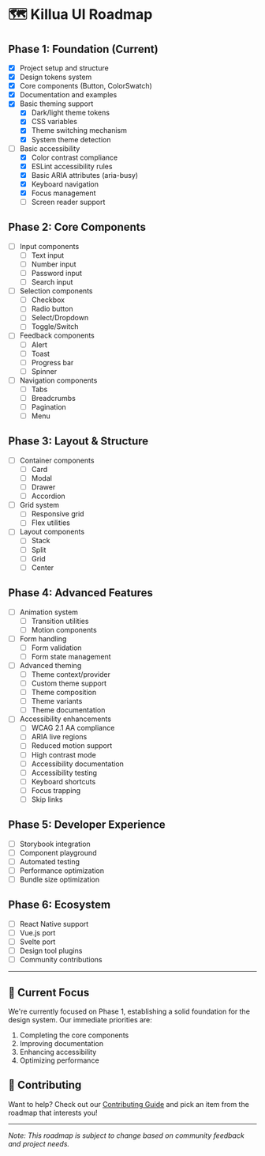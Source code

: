 # 🗺️ Killua UI Roadmap

## Phase 1: Foundation (Current)
- [x] Project setup and structure
- [x] Design tokens system
- [x] Core components (Button, ColorSwatch)
- [x] Documentation and examples
- [x] Basic theming support
  - [x] Dark/light theme tokens
  - [x] CSS variables
  - [x] Theme switching mechanism
  - [x] System theme detection
- [ ] Basic accessibility
  - [x] Color contrast compliance
  - [x] ESLint accessibility rules
  - [x] Basic ARIA attributes (aria-busy)
  - [x] Keyboard navigation
  - [x] Focus management
  - [ ] Screen reader support

## Phase 2: Core Components
- [ ] Input components
  - [ ] Text input
  - [ ] Number input
  - [ ] Password input
  - [ ] Search input
- [ ] Selection components
  - [ ] Checkbox
  - [ ] Radio button
  - [ ] Select/Dropdown
  - [ ] Toggle/Switch
- [ ] Feedback components
  - [ ] Alert
  - [ ] Toast
  - [ ] Progress bar
  - [ ] Spinner
- [ ] Navigation components
  - [ ] Tabs
  - [ ] Breadcrumbs
  - [ ] Pagination
  - [ ] Menu

## Phase 3: Layout & Structure
- [ ] Container components
  - [ ] Card
  - [ ] Modal
  - [ ] Drawer
  - [ ] Accordion
- [ ] Grid system
  - [ ] Responsive grid
  - [ ] Flex utilities
- [ ] Layout components
  - [ ] Stack
  - [ ] Split
  - [ ] Grid
  - [ ] Center

## Phase 4: Advanced Features
- [ ] Animation system
  - [ ] Transition utilities
  - [ ] Motion components
- [ ] Form handling
  - [ ] Form validation
  - [ ] Form state management
- [ ] Advanced theming
  - [ ] Theme context/provider
  - [ ] Custom theme support
  - [ ] Theme composition
  - [ ] Theme variants
  - [ ] Theme documentation
- [ ] Accessibility enhancements
  - [ ] WCAG 2.1 AA compliance
  - [ ] ARIA live regions
  - [ ] Reduced motion support
  - [ ] High contrast mode
  - [ ] Accessibility documentation
  - [ ] Accessibility testing
  - [ ] Keyboard shortcuts
  - [ ] Focus trapping
  - [ ] Skip links

## Phase 5: Developer Experience
- [ ] Storybook integration
- [ ] Component playground
- [ ] Automated testing
- [ ] Performance optimization
- [ ] Bundle size optimization

## Phase 6: Ecosystem
- [ ] React Native support
- [ ] Vue.js port
- [ ] Svelte port
- [ ] Design tool plugins
- [ ] Community contributions

---

## 🎯 Current Focus
We're currently focused on Phase 1, establishing a solid foundation for the design system. Our immediate priorities are:

1. Completing the core components
2. Improving documentation
3. Enhancing accessibility
4. Optimizing performance

## 🤝 Contributing
Want to help? Check out our [Contributing Guide](CONTRIBUTING.md) and pick an item from the roadmap that interests you!

---

*Note: This roadmap is subject to change based on community feedback and project needs.* 